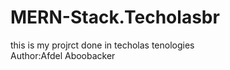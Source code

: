 # MERN-Stack.Techolasbr<br>
this is my projrct done in techolas tenologies<br>
Author:Afdel Aboobacker
